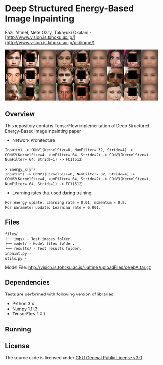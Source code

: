 # Deep Structured Energy-Based Image Inpainting
Fazil Altinel, Mete Ozay, Takayuki Okatani  -  [http://www.vision.is.tohoku.ac.jp/](http://www.vision.is.tohoku.ac.jp/us/home/)

![](/files/readmeImages/iterations.gif)

## Overview
This repository contains TensorFlow implementation of Deep Structured Energy-Based Image Inpainting paper.

+ Network Architecture
```
Input(x) -> CONV1(KernelSize=8, NumFilter= 32, Stride=4) -> CONV2(KernelSize=4, NumFilter= 64, Stride=2) -> CONV3(KernelSize=3, NumFilter= 64, Stride=1) -> FC1(512)
                                                                                                                                    > Energy_x(y^)
Input(y^) -> CONV1(KernelSize=8, NumFilter= 32, Stride=4) -> CONV2(KernelSize=4, NumFilter= 64, Stride=2) -> CONV3(KernelSize=3, NumFilter= 64, Stride=1) -> FC1(512)
```
+ Learning rates that used during training.
```
For energy update: Learning rate = 0.01, momentum = 0.9.
For parameter update: Learning rate = 0.001.
```

## Files
```
files/
├── imgs/ - Test images folder.
├── model/ - Model files folder.
└── results/ - Test results folder.
inpaint.py - 
utils.py - 
```
Model File: http://vision.is.tohoku.ac.jp/~altinel/uploadFiles/celebA.tar.gz

## Dependencies
Tests are performed with following version of libraries:

+ Python 3.4
+ Numpy 1.11.3
+ TensorFlow 1.0.1

## Running

## License
The source code is licensed under [GNU General Public License v3.0](./LICENSE).

